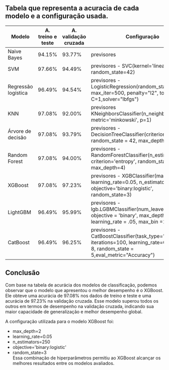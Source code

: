 ## Tabela que representa a acuracia de cada modelo e a configuração usada.


| Modelo | A. treino e teste | A. validação cruzada | Configuração |
|--------|-------------------|----------------------|--------------|
| Naive Bayes | 94.15% | 93.77% | previsores |
| SVM | 97.66% | 94.49% | previsores - SVC(kernel='linear', C=7, random_state=42) |
| Regressão logística | 96.49% | 94.54% | previsores - LogisticRegression(random_state=1, max_iter=500, penalty="l2", tol=0.0001, C=1,solver="lbfgs") |
| KNN | 97.08% | 92.00% | previsores KNeighborsClassifier(n_neighbors=7, metric='minkowski', p=1) |
| Árvore de decisão | 97.08% | 93.79% | previsores - DecisionTreeClassifier(criterion='entropy', random_state = 42, max_depth=3) |
| Random Forest | 97.08% | 94.00% | previsores - RandomForestClassifier(n_estimators=150, criterion='entropy', random_state=42, max_depth=4) |
| XGBoost | 97.08% | 97.23% | previsores - XGBClassifier(max_depth=2, learning_rate=0.05, n_estimators=250, objective='binary:logistic', random_state=3) |
| LightGBM | 96.49% | 95.99% | previsores - lgb.LGBMClassifier(num_leaves = 250, objective = 'binary', max_depth = 2, learning_rate = .05, max_bin =100) |
| CatBoost | 96.49% | 96.25% | previsores - CatBoostClassifier(task_type='CPU', iterations=100, learning_rate=0.1, depth = 8, random_state = 5,eval_metric="Accuracy") |

## Conclusão
Com base na tabela de acurácia dos modelos de classificação, podemos observar que o modelo que apresentou o melhor desempenho é o XGBoost. Ele obteve uma acurácia de 97.08% nos dados de treino e teste e uma acurácia de 97.23% na validação cruzada. Esse modelo superou todos os outros em termos de desempenho na validação cruzada, indicando sua maior capacidade de generalização e melhor desempenho global.

A configuração utilizada para o modelo XGBoost foi:

- max_depth=2
- learning_rate=0.05
- n_estimators=250
- objective='binary:logistic'
- random_state=3  
Essa combinação de hiperparâmetros permitiu ao XGBoost alcançar os melhores resultados entre os modelos avaliados.
